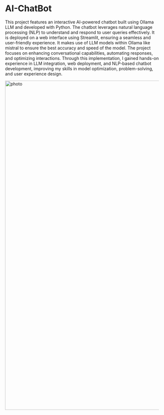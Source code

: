 # AI-ChatBot
This project features an interactive AI-powered chatbot built using Ollama LLM and developed with Python. The chatbot leverages natural language processing (NLP) to understand and respond to user queries effectively. It is deployed on a web interface using Streamlit, ensuring a seamless and user-friendly experience. It makes use of LLM models within Ollama like mistral to ensure the best accuracy and speed of the model. The project focuses on enhancing conversational capabilities, automating responses, and optimizing interactions. Through this implementation, I gained hands-on experience in LLM integration, web deployment, and NLP-based chatbot development, improving my skills in model optimization, problem-solving, and user experience design.




<img width="1920" height="1080" alt="photo" src="https://github.com/user-attachments/assets/d7dea46f-1177-49eb-af01-addf094a9a92" />
